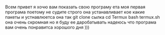 Всем привет я хочю вам показать свою програму ета моя первая програма поетому не судите строго она устанавливает кое какие пакеты
и устнавлюетса она так
git clone сылка
cd Termux
bash termux.sh
она очень скромная но я буду ее даробатывать 
надеюсь что програма вам очень понравитса 
хорошого дня )))

